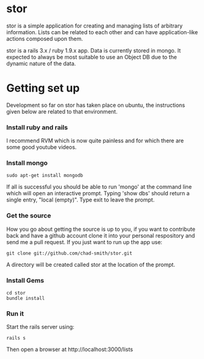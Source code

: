 # stor

stor is a simple application for creating and managing lists of arbitrary information. Lists can be related to each other and can have application-like actions composed upon them.

stor is a rails 3.x / ruby 1.9.x app. Data is currently stored in mongo. It expected to always be most suitable to use an Object DB due to the dynamic nature of the data.

# Getting set up

Development so far on stor has taken place on ubuntu, the instructions given below are related to that environment.

### Install ruby and rails
I recommend RVM which is now quite painless and for which there are some good youtube videos.

### Install mongo
```
sudo apt-get install mongodb
```

If all is successful you should be able to run 'mongo' at the command line which will open an interactive prompt. 
Typing 'show dbs' should return a single entry, "local (empty)". Type exit to leave the prompt.

### Get the source

How you go about getting the source is up to you, if you want to contribute back and have a github account clone it into your personal respository and send me a pull request. If you just want to run up the app use:

```
git clone git://github.com/chad-smith/stor.git
```
A directory will be created called stor at the location of the prompt.

### Install Gems

```
cd stor
bundle install
```
### Run it
Start the rails server using:

```
rails s
```

Then open a browser at http://localhost:3000/lists